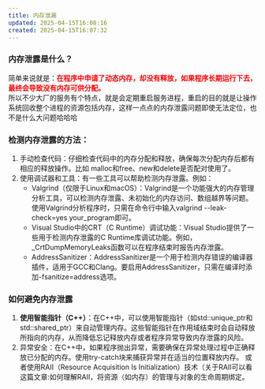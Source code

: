 ```yaml
---
title: 内存泄漏
updated: 2025-04-15T16:08:16
created: 2025-04-15T16:07:32
---
```


### 内存泄露是什么？
简单来说就是：<strong style="color:red">在程序中申请了动态内存，却没有释放，如果程序长期运行下去，最终会导致没有内存可供分配。</strong><br>
所以不少大厂的服务有个特点，就是会定期重启服务进程，重启的目的就是让操作系统回收整个进程的资源包括内存，这样一点点的内存泄露问题即使无法定位，也不是什么大问题哈哈哈
### 检测内存泄露的方法：
1.  手动检查代码：仔细检查代码中的内存分配和释放，确保每次分配内存后都有相应的释放操作。比如 malloc和free、new和delete是否配对使用了。
2.  使用调试器和工具：有一些工具可以帮助检测内存泄露。例如：
    - Valgrind（仅限于Linux和macOS）：Valgrind是一个功能强大的内存管理分析工具，可以检测内存泄露、未初始化的内存访问、数组越界等问题。使用Valgrind分析程序时，只需在命令行中输入valgrind --leak-check=yes your_program即可。
    - Visual Studio中的CRT（C Runtime）调试功能：Visual Studio提供了一些用于检测内存泄露的C Runtime库调试功能。例如，\_CrtDumpMemoryLeaks函数可以在程序结束时报告内存泄露。
    - AddressSanitizer：AddressSanitizer是一个用于检测内存错误的编译器插件，适用于GCC和Clang。要启用AddressSanitizer，只需在编译时添加-fsanitize=address选项。
### 如何避免内存泄露
1.  **使用智能指针（C++）**：在C++中，可以使用智能指针（如std::unique_ptr和std::shared_ptr）来自动管理内存。这些智能指针在作用域结束时会自动释放所指向的内存，从而降低忘记释放内存或者程序异常导致内存泄露的风险。
2.  异常安全：在C++中，如果程序抛出异常，需要确保在异常处理过程中正确释放已分配的内存。使用try-catch块来捕获异常并在适当的位置释放内存。 或者使用RAII（Resource Acquisition Is Initialization）技术（关于RAII可以看这篇文章:如何理解RAII，将资源（如内存）的管理与对象的生命周期绑定。
